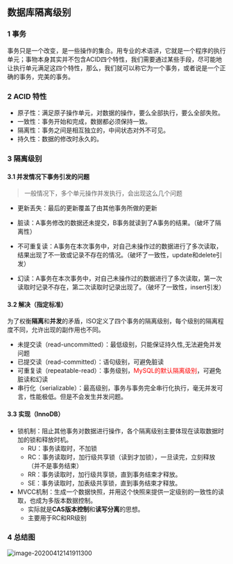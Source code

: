 ## 数据库隔离级别

### 1 事务

事务只是一个改变，是一些操作的集合。用专业的术语讲，它就是一个程序的执行单元；事物本身其实并不包含ACID四个特性，我们需要通过某些手段，尽可能地让执行单元满足这四个特性，那么，我们就可以称它为一个事务，或者说是一个正确的事务，完美的事务。



### 2 ACID 特性

+ 原子性：满足原子操作单元，对数据的操作，要么全部执行，要么全部失败。
+ 一致性：事务开始和完成，数据都必须保持一致。
+ 隔离性：事务之间是相互独立的，中间状态对外不可见。
+ 持久性：数据的修改时永久的。



### 3 隔离级别

#### 3.1 并发情况下事务引发的问题

> 一般情况下，多个单元操作并发执行，会出现这么几个问题

+ 更新丢失：最后的更新覆盖了由其他事务所做的更新

+ 脏读：A事务修改的数据还未提交，B事务就读到了A事务的结果。（破坏了隔离性）
+ 不可重复读：A事务在本次事务中，对自己未操作过的数据进行了多次读取，结果出现了不一致或记录不存在的情况。（破坏了一致性，update和delete引发）
+ 幻读：A事务在本次事务中，对自己未操作过的数据进行了多次读取，第一次读取时记录不存在，第二次读取时记录出现了。（破坏了一致性，insert引发）

#### 3.2 解决（指定标准）

为了权衡**隔离**和**并发**的矛盾，ISO定义了四个事务的隔离级别，每个级别的隔离程度不同，允许出现的副作用也不同。

+ 未提交读（read-uncommitted）：最低级别，只能保证持久性,无法避免并发问题
+ 已提交读（read-committed）：语句级别，可避免脏读
+ 可重复读（repeatable-read）：事务级别，<span style="color:red">MySQL的默认隔离级别</span>，可避免脏读和幻读
+ 串行化（serializable）：最高级别，事务与事务完全串行化执行，毫无并发可言，性能极低。但是不会发生并发问题。

#### 3.3 实现（InnoDB）

+ 锁机制：阻止其他事务对数据进行操作，各个隔离级别主要体现在读取数据时加的锁和释放时机。
  - RU：事务读取时，不加锁
  - RC：事务读取时，加行级共享锁（读到才加锁），一旦读完，立刻释放（并不是事务结束）
  - RR：事务读取时，加行级共享锁，直到事务结束才释放。
  - SE：事务读取时，加表级共享锁，直到事务结束才释放。
+ MVCC机制：生成一个数据快照，并用这个快照来提供一定级别的一致性的读取，也成为多版本数据控制。
  - 实际就是**CAS版本控制**和**读写分离**的思想。
  - 主要用于RC和RR级别

### 4 总结图

![image-20200412141911300](C:\Users\30669\AppData\Roaming\Typora\typora-user-images\image-20200412141911300.png)